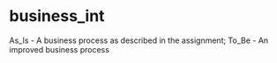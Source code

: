 # business_int

As_Is - A business process as described in the assignment;
To_Be - An improved business process
